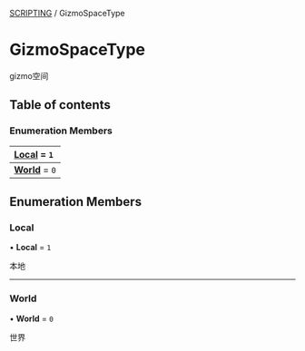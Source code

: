 [SCRIPTING](../groups/Core.SCRIPTING.md) / GizmoSpaceType

# GizmoSpaceType <Badge type="tip" text="Enumeration" /> <Score text="GizmoSpaceType" />

<p class="content-big">

gizmo空间

</p>

## Table of contents

### Enumeration Members <Score text="Enumeration" /> 
| **[Local](mw.GizmoSpaceType.md#local)** = ``1``  |
| :----- |
| **[World](mw.GizmoSpaceType.md#world)** = ``0`` |

## Enumeration Members

### Local <Score text="Local" /> 

• **Local** = ``1``

本地

___

### World <Score text="World" /> 

• **World** = ``0``

世界
